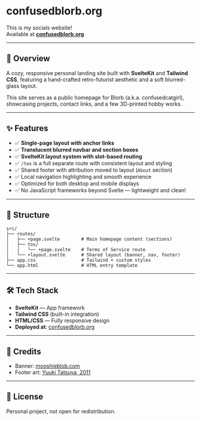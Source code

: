 # confusedblorb.org

This is my socials website!  
Available at **[confusedblorb.org](https://confusedblorb.org/)**

---

## 🧠 Overview

A cozy, responsive personal landing site built with **SvelteKit** and **Tailwind CSS**, featuring a hand-crafted retro-futurist aesthetic and a soft blurred-glass layout.

This site serves as a public homepage for Blorb (a.k.a. confusedcatgirl), showcasing projects, contact links, and a few 3D-printed hobby works.

---

## ✨ Features

- ✅ **Single-page layout with anchor links**
- ✅ **Translucent blurred navbar and section boxes**
- ✅ **SvelteKit layout system with slot-based routing**
- ✅ `/tos` is a full separate route with consistent layout and styling
- ✅ Shared footer with attribution moved to layout (`About` section)
- ✅ Local navigation highlighting and smooth experience
- ✅ Optimized for both desktop and mobile displays
- ✅ No JavaScript frameworks beyond Svelte — lightweight and clean!

---

## 📁 Structure

```
src/
├── routes/
│   ├── +page.svelte        # Main homepage content (sections)
│   ├── tos/
│   │   └── +page.svelte    # Terms of Service route
│   └── +layout.svelte      # Shared layout (banner, nav, footer)
├── app.css                 # Tailwind + custom styles
└── app.html                # HTML entry template
```

---

## 🛠 Tech Stack

- **SvelteKit** — App framework
- **Tailwind CSS** (built-in integration)
- **HTML/CSS** — Fully responsive design
- **Deployed at**: [confusedblorb.org](https://confusedblorb.org)

---

## 📸 Credits

- Banner: [mooshieblob.com](https://www.mooshieblob.com/)
- Footer art: [Yuuki Tatsuya, 2011](https://danbooru.donmai.us/posts/1029426)

---

## 📜 License

Personal project, not open for redistribution.
